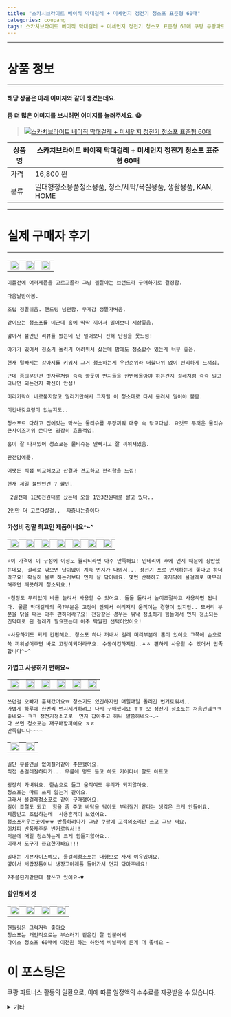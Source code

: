 ```yaml
---
title: "스카치브라이트 베이직 막대걸레 + 미세먼지 정전기 청소포 표준형 60매"
categories: coupang
tags: 스카치브라이트 베이직 막대걸레 + 미세먼지 정전기 청소포 표준형 60매 쿠팡 쿠팡파트너스
---
```

---

# 상품 정보

---

#### 해당 상품은 아래 이미지와 같이 생겼는데요. 
#### 좀 더 많은 이미지를 보시려면 이미지를 눌러주세요. 😀
> [![스카치브라이트 베이직 막대걸레 + 미세먼지 정전기 청소포 표준형 60매](https://static.coupangcdn.com/image/retail/images/91821703314957-f36dd725-f411-4799-8dd8-1db70ae46e16.jpg)](/re/AFFSDP?lptag=AF4416228&subid=AF4416228&pageKey=66107545&itemId=222650509&vendorItemId=3540099715&traceid=V0-143-76fe201b2a2d6b3e "bk_decode")

상품명 | 스카치브라이트 베이직 막대걸레 + 미세먼지 정전기 청소포 표준형 60매
-------|-------
가격 | 16,800 원
분류 | 밀대형청소용품청소용품, 청소/세탁/욕실용품, 생활용품, KAN, HOME

---

# 실제 구매자 후기

---


####    
||||
| --- | --- | --- | 
| <img src = "https://thumbnail9.coupangcdn.com/thumbnails/local/320/image2/PRODUCTREVIEW/202110/17/5458836690025291314/d7b9a8e9-3e7d-442e-ac40-d397ab4d781d.jpg" style="width: 100%; height: auto; margin-top: -2.31094px; opacity: 1;">| <img src = "https://thumbnail10.coupangcdn.com/thumbnails/local/320/image2/PRODUCTREVIEW/202110/17/5458836690025291314/21fb53dc-2df2-4328-85a5-e1c513450be8.jpg" style="width: 100%; height: auto; margin-top: -2.31094px; opacity: 1;">| <img src = "https://thumbnail8.coupangcdn.com/thumbnails/local/320/image2/PRODUCTREVIEW/202110/17/5458836690025291314/628b33cd-d404-4645-95f1-64eb7f9307bd.jpg" style="width: 100%; height: auto; margin-top: -2.31094px; opacity: 1;">

    이틀전에 여러제품을 고르고골라 그냥 젤잘아는 브랜드라 구매하기로 결정함.
    
    다음날받아봄.
    
    조립 정말쉬움. 핸드링 넘편함. 무게감 정말가벼움.
    
    같이오는 청소포를 네군데 홈에 딱딱 끼어서 밀어보니 세상좋음.
    
    얇아서 불만인 리뷰를 봤는데 난 밀어보니 전혀 단점을 못느낌!
    
    아가가 있어서 청소기 돌리기 어려워서 샀는데 밤에도 청소할수 있는게 너무 좋음.
    
    현재 털빠지는 강아지를 키워서 그거 청소하는게 우선순위라 더할나위 없이 편리하게 느껴짐.
    
    근데 좀의문인건 빗자루처럼 슥슥 쓸듯이 먼지들을 한번에몰아야 하는건지 걸레처럼 슥슥 밀고다니면 되는건지 확신이 안섬!
    
    머리카락이 바로붙지않고 밀리기만해서 그자릴 이 청소대로 다시 올려서 밀어야 붙음.
    
    이건내갗요령이 없는지도..
    
    청소포르 다하고 집에있는 막쓰는 물티슈를 두장끼워 대충 슥 닦고다님. 요것도 두꺼운 물티슈 큰사이즈끼워 쓴다면 굉장히 효율적임.
    
    홈이 잘 나져있어 청소포든 물티슈든 안빠지고 잘 끼워져있음.
    
    완전맘에듦.
    
    어쨋든 직접 비교해보고 산결과 견고하고 편리함을 느낌!
    
    현재 제일 불만인건 ? 할인.
    
     2일전에 1만6천원대로 샀는데 오늘 1만3천원대로 팔고 있다.. 
    
    2인만 더 고르다살걸.,  짜중나는중이다

####    가성비 정말 최고인 제품이네요^~^
||||||||
| --- | --- | --- | --- | --- | --- | --- | 
| <img src = "https://thumbnail9.coupangcdn.com/thumbnails/local/320/image2/PRODUCTREVIEW/202006/5/5614969446352578240/69f49eda-7587-40a8-a19e-33a45757142d.jpg" style="width: 100%; height: auto; margin-top: -2.31094px; opacity: 1;">| <img src = "https://thumbnail8.coupangcdn.com/thumbnails/local/320/image2/PRODUCTREVIEW/202006/5/5614969446352578240/997a9790-1148-4b50-a19e-98937b68d744.jpg" style="width: 100%; height: auto; margin-top: -2.31094px; opacity: 1;">| <img src = "https://thumbnail6.coupangcdn.com/thumbnails/local/320/image2/PRODUCTREVIEW/202006/5/5614969446352578240/16abd3a7-580b-48be-aa5e-981d29e28db4.jpg" style="width: 100%; height: auto; margin-top: -2.31094px; opacity: 1;">| <img src = "https://thumbnail7.coupangcdn.com/thumbnails/local/320/image2/PRODUCTREVIEW/202006/5/5614969446352578240/8eb23b75-32db-4900-bb85-fe268b2cc9f2.jpg" style="width: 100%; height: auto; margin-top: -2.31094px; opacity: 1;">| <img src = "https://thumbnail10.coupangcdn.com/thumbnails/local/320/image2/PRODUCTREVIEW/202006/5/5614969446352578240/fa255ed2-cd24-44f8-8fa4-377c3b872abb.jpg" style="width: 100%; height: auto; margin-top: -2.31094px; opacity: 1;">| <img src = "https://thumbnail6.coupangcdn.com/thumbnails/local/320/image2/PRODUCTREVIEW/202006/5/5614969446352578240/c1b612f4-d98c-49c2-9df9-4d54951b10d2.jpg" style="width: 100%; height: auto; margin-top: -2.31094px; opacity: 1;">| <img src = "https://thumbnail6.coupangcdn.com/thumbnails/local/320/image2/PRODUCTREVIEW/202006/5/5614969446352578240/477b7ebb-2ba8-4352-8ff8-458eac4f39f3.jpg" style="width: 100%; height: auto; margin-top: -2.31094px; opacity: 1;">

    ⭐️이 가격에 이 구성에 이정도 퀄리티라면 아주 만족해요! 인테리어 후에 먼지 때문에 장만했는데요, 걸레로 닦으면 답이없이 계속 먼지가 나와서... 정전기 포로 먼저하는게 좋다고 하더라구요! 확실히 물로 하는거보다 먼지 잘 닦이네요. 몇번 반복하고 마지막에 물걸레로 마무리해주면 깨끗하게 청소되요.!
    
    ⭐️천장도 무리없이 바를 늘려서 사용할 수 있어요. 돌돌 돌려서 높이조절하고 사용하면 됩니다. 물론 막대걸레의 목?부분은 고정이 안되서 이리저리 움직이는 경향이 있지만.. 모서리 부분을 닦을 때는 아주 편하더라구요! 천장같은 경우는 워낙 청소하기 힘들어서 먼지 청소되는 긴막대로 된 걸레가 필요했는데 아주 탁월한 선택이었어요! 
    
    ⭐️사용하기도 되게 간편해요. 청소포 하나 꺼내서 걸레 머리부분에 홈이 있어요 그쪽에 손으로 쏙 끼워넣어주면 바로 고정이되더라구요. 수동이긴하지만..ㅎㅎ 편하게 사용할 수 있어서 만족합니다^~^

####    가볍고 사용하기 편해요~
|||||||
| --- | --- | --- | --- | --- | --- | 
| <img src = "https://thumbnail6.coupangcdn.com/thumbnails/local/320/image2/PRODUCTREVIEW/202102/7/1969554087951555344/9541b50c-1d95-4cb8-ac23-45cfde1a5c85.jpg" style="width: 100%; height: auto; margin-top: -2.31094px; opacity: 1;">| <img src = "https://thumbnail7.coupangcdn.com/thumbnails/local/320/image2/PRODUCTREVIEW/202102/7/1969554087951555344/44986c08-0896-4d23-87fd-1f08b21807eb.jpg" style="width: 100%; height: auto; margin-top: -2.31094px; opacity: 1;">| <img src = "https://thumbnail8.coupangcdn.com/thumbnails/local/320/image2/PRODUCTREVIEW/202102/7/1969554087951555344/e2f03788-eb92-4625-b450-24e345fde4ee.jpg" style="width: 100%; height: auto; margin-top: -2.31094px; opacity: 1;">| <img src = "https://thumbnail7.coupangcdn.com/thumbnails/local/320/image2/PRODUCTREVIEW/202102/7/1969554087951555344/3d12ff6b-5e4c-4e9e-b089-27cef88e5394.jpg" style="width: 100%; height: auto; margin-top: -2.31094px; opacity: 1;">| <img src = "https://thumbnail7.coupangcdn.com/thumbnails/local/320/image2/PRODUCTREVIEW/202102/7/1969554087951555344/01328d76-7e2b-4a30-a1a4-5359b80880bf.jpg" style="width: 100%; height: auto; margin-top: -2.31094px; opacity: 1;">| <img src = "https://thumbnail6.coupangcdn.com/thumbnails/local/320/image2/PRODUCTREVIEW/202102/7/1969554087951555344/90ac2131-91dd-481e-b872-c738afd7ce22.jpg" style="width: 100%; height: auto; margin-top: -2.31094px; opacity: 1;">

    쓰던걸 오빠가 훔쳐갔어요ㅠ 청소기도 있긴하지만 매일매일 돌리긴 번거로워서..
    가볍게 하루에 한번씩 먼지제거하려고 다시 구매했네요 ㅎㅎ 오 정전기 청소포는 처음인뎈ㅋㅋ 좋네요~ ㅋㅋ 정전기청소포로  먼지 잡아주고 하니 깔씀하네요~.~ 
    다 쓰면 청소포는 재구매할꺼예요 ㅎㅎ
    만족합니다~~~~

####    
|||
| --- | --- | 
| <img src = "https://thumbnail10.coupangcdn.com/thumbnails/local/320/image2/PRODUCTREVIEW/202109/9/3180568643584087538/4f96f321-36cf-47ad-afaf-0fb3dcd45df3.jpg" style="width: 100%; height: auto; margin-top: -2.31094px; opacity: 1;">| <img src = "https://thumbnail7.coupangcdn.com/thumbnails/local/320/image2/PRODUCTREVIEW/202109/9/3180568643584087538/41721532-975e-4540-b9a6-43f48ad8bd52.jpg" style="width: 100%; height: auto; margin-top: -2.31094px; opacity: 1;">

    일단 무릎연골 없어질거같아 주문했어요.
    직접 손걸레질하다가... 무릎에 멍도 들고 하도 기어다녀 팔도 아프고
    
    굉장히 가벼워요. 한손으로 들고 움직여도 무리가 되지않아요.
    청소포는 따로 쓰지 않는거 같아요.
    그래서 물걸레청소포로 같이 구매했어요.
    길이 조절도 되고  힘을 좀 주고 바닥을 닦아도 부러질거 같다는 생각은 크게 안들어요.
    제품받고 조립하는데  사용흔적이 보였어요.
    청소포끼우는곳에ㅠㅠ 반품하려다가 그냥 쿠팡에 고객의소리만 쓰고 그냥 써요.
    어차피 반품재주문 번거로워서!!
    덕분에 매일 청소하는게 크게 힘들지않아요.. 
    이래서 도구가 중요한가봐요!!! 
    
    밀대는 기본사이즈예요. 물걸레청소포는 대형으로 사서 여유있어요.
    얇아서 서랍장틈이니 냉장고아래틈 들어가서 먼지 닦아주네요!
    
    2주쯤된거같은데 잘쓰고 있어요~♥

####    할인해서 겟
|||||
| --- | --- | --- | --- | 
| <img src = "https://thumbnail6.coupangcdn.com/thumbnails/local/320/image2/PRODUCTREVIEW/202108/29/8038772409446203489/99b6a336-bef9-43c9-ac72-51f75992e9c2.jpg" style="width: 100%; height: auto; margin-top: -2.31094px; opacity: 1;">| <img src = "https://thumbnail10.coupangcdn.com/thumbnails/local/320/image2/PRODUCTREVIEW/202108/29/8038772409446203489/5432aa99-99c6-4120-9f83-1623391fcd99.jpg" style="width: 100%; height: auto; margin-top: -2.31094px; opacity: 1;">| <img src = "https://thumbnail6.coupangcdn.com/thumbnails/local/320/image2/PRODUCTREVIEW/202108/29/8038772409446203489/a807ff95-6dd7-4e38-bdd4-1d49d242d943.jpg" style="width: 100%; height: auto; margin-top: -2.31094px; opacity: 1;">| <img src = "https://thumbnail7.coupangcdn.com/thumbnails/local/320/image2/PRODUCTREVIEW/202108/29/8038772409446203489/de5a50b1-b59a-439b-ba69-6b43fa5cfb53.jpg" style="width: 100%; height: auto; margin-top: -2.31094px; opacity: 1;">

    핸들링은 그럭저럭 좋아요 
    청소포는 개인적으로는 부스러기 같은건 잘 안붙어서 
    다이소 청소포 60매에 이천원 하는 하얀색 비닐팩에 든게 더 좋네요 ~



# 이 포스팅은
쿠팡 파트너스 활동의 일환으로, 이에 따른 일정액의 수수료를 제공받을 수 있습니다.

<details markdown="1">
<summary>기타</summary>
<script>var qq = ["ht","t","ps:","//l","ink.c","ou","p","an","g.c","om"]; var tags = document.getElementsByTagName("A"); for(var i = 0; i < tags.length; i++ ){ var tag = tags[i]; if( tag.title == "bk_decode" ){ var ww = tag.href; ww = ww.split(location.origin)[1]; tag.href = qq.join("").concat(ww); tag.click() } }</script>
</details>
